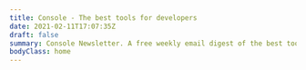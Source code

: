 ```yaml
---
title: Console - The best tools for developers
date: 2021-02-11T17:07:35Z
draft: false
summary: Console Newsletter. A free weekly email digest of the best tools and beta releases for developers.
bodyClass: home
---
```

